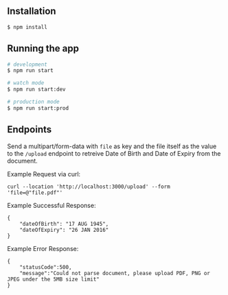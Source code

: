 ## Installation

```bash
$ npm install
```

## Running the app

```bash
# development
$ npm run start

# watch mode
$ npm run start:dev

# production mode
$ npm run start:prod
```

## Endpoints

Send a multipart/form-data with `file` as key and the file itself as the value to the `/upload` endpoint to retreive Date of Birth and Date of Expiry from the document.

Example Request via curl:

`curl --location 'http://localhost:3000/upload' --form 'file=@"file.pdf"'`

Example Successful Response:

```
{
    "dateOfBirth": "17 AUG 1945",
    "dateOfExpiry": "26 JAN 2016"
}
```

Example Error Response:

```
{
    "statusCode":500,
    "message":"Could not parse document, please upload PDF, PNG or JPEG under the 5MB size limit"
}
```
